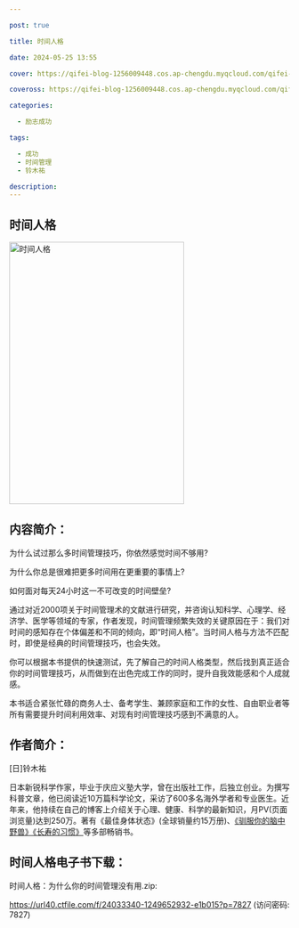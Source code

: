```yaml
---

post: true

title: 时间人格

date: 2024-05-25 13:55

cover: https://qifei-blog-1256009448.cos.ap-chengdu.myqcloud.com/qifei-blog/6636e8790ea9cb1403d44232.jpg

coveross: https://qifei-blog-1256009448.cos.ap-chengdu.myqcloud.com/qifei-blog/6636e8790ea9cb1403d44232.jpg

categories:

  - 励志成功

tags:

  - 成功
  - 时间管理
  - 铃木祐

description:
---
```


## 时间人格
<img alt="时间人格 " class="aligncenter loading" data-was-processed="true" decoding="async" fetchpriority="high" height="471" src="https://qifei-blog-1256009448.cos.ap-chengdu.myqcloud.com/qifei-blog/6636e8790ea9cb1403d44232.jpg" style="cursor: zoom-in;" width="314"/>

## 内容简介：

为什么试过那么多时间管理技巧，你依然感觉时间不够用?

为什么你总是很难把更多时间用在更重要的事情上?

如何面对每天24小时这一不可改变的时间壁垒?

通过对近2000项关于时间管理术的文献进行研究，并咨询认知科学、心理学、经济学、医学等领域的专家，作者发现，时间管理频繁失效的关键原因在于：我们对时间的感知存在个体偏差和不同的倾向，即“时间人格”。当时间人格与方法不匹配时，即使是经典的时间管理技巧，也会失效。

你可以根据本书提供的快速测试，先了解自己的时间人格类型，然后找到真正适合你的时间管理技巧，从而做到在出色完成工作的同时，提升自我效能感和个人成就感。

本书适合紧张忙碌的商务人士、备考学生、兼顾家庭和工作的女性、自由职业者等所有需要提升时间利用效率、对现有时间管理技巧感到不满意的人。

## 作者简介：

[日]铃木祐

日本新锐科学作家，毕业于庆应义塾大学，曾在出版社工作，后独立创业。为撰写科普文章，他已阅读近10万篇科学论文，采访了600多名海外学者和专业医生。近年来，他持续在自己的博客上介绍关于心理、健康、科学的最新知识，月PV(页面浏览量)达到250万。著有《最佳身体状态》(全球销量约15万册)、<a href="https://www.huibooks.com/7551.html">《驯服你的脑中野兽》</a><a href="https://www.huibooks.com/7425.html">《长寿的习惯》</a>等多部畅销书。

##  时间人格电子书下载：
时间人格：为什么你的时间管理没有用.zip: 

https://url40.ctfile.com/f/24033340-1249652932-e1b015?p=7827 (访问密码: 7827)
